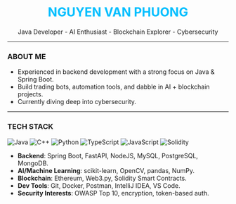 <h1 align="center"><span style="color:#00BFFF">NGUYEN VAN PHUONG</span></h1>

<p align="center">
  Java Developer - AI Enthusiast - Blockchain Explorer - Cybersecurity
</p>

---

### ABOUT ME
* Experienced in backend development with a strong focus on Java & Spring Boot.  
* Build trading bots, automation tools, and dabble in AI + blockchain projects.  
* Currently diving deep into cybersecurity.
---

### TECH STACK
![Java](https://img.shields.io/badge/Java-ED8B00?style=flat&logo=java&logoColor=white) 
![C++](https://img.shields.io/badge/C++-00599C?style=flat&logo=cplusplus&logoColor=white)
![Python](https://img.shields.io/badge/Python-3670A0?style=flat&logo=python&logoColor=white)
![TypeScript](https://img.shields.io/badge/TypeScript-3178C6?style=flat&logo=typescript&logoColor=white)
![JavaScript](https://img.shields.io/badge/JavaScript-F7DF1E?style=flat&logo=javascript&logoColor=black)
![Solidity](https://img.shields.io/badge/Solidity-363636?style=flat&logo=solidity&logoColor=white)
- **Backend**: Spring Boot, FastAPI, NodeJS, MySQL, PostgreSQL, MongoDB.  
- **AI/Machine Learning**: scikit-learn, OpenCV, pandas, NumPy.
- **Blockchain**: Ethereum, Web3.py, Solidity Smart Contracts.  
- **Dev Tools**: Git, Docker, Postman, IntelliJ IDEA, VS Code.  
- **Security Interests**: OWASP Top 10, encryption, token-based auth.
